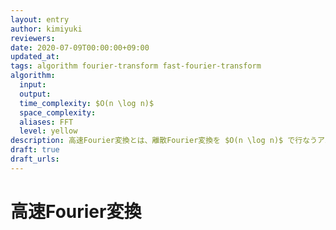 ```yaml
---
layout: entry
author: kimiyuki
reviewers:
date: 2020-07-09T00:00:00+09:00
updated_at:
tags: algorithm fourier-transform fast-fourier-transform
algorithm:
  input:
  output:
  time_complexity: $O(n \log n)$
  space_complexity:
  aliases: FFT
  level: yellow
description: 高速Fourier変換とは、離散Fourier変換を $O(n \log n)$ で行なうアルゴリズムである。高速な多項式乗算の実装などに用いられる。
draft: true
draft_urls:
---
```


# 高速Fourier変換
